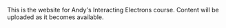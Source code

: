 This is the website for Andy's Interacting Electrons course. Content will be uploaded as it becomes available.
